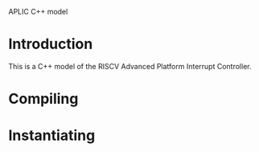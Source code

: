 APLIC C++ model

# Introduction

This is a C++ model of the RISCV Advanced Platform Interrupt Controller.

# Compiling

# Instantiating

